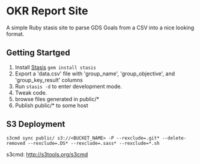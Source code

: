 # OKR Report Site

A simple Ruby stasis site to parse GDS Goals from a CSV into a nice looking format.

## Getting Startged
  1. Install [Stasis](http://stasis.me) ```gem install stasis```
  2. Export a 'data.csv' file with 'group_name', 'group_objective', and 'group_key_result' columns
  3. Run ```stasis -d``` to enter development mode.
  4. Tweak code.
  5. browse files generated in public/*
  6. Publish public/* to some host


## S3 Deployment
```s3cmd sync public/ s3://<BUCKET_NAME> -P --rexclude=.git* --delete-removed --rexclude=.DS* --rexclude=.sass* --rexclude=*.sh```


s3cmd: http://s3tools.org/s3cmd
